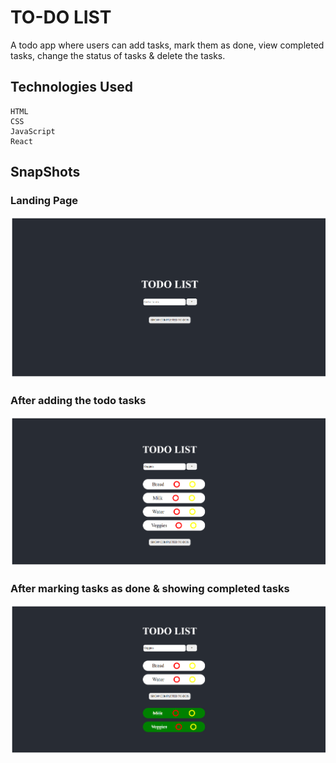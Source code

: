 # TO-DO LIST

A todo app where users can add tasks, mark them as done, view completed tasks, change the status of tasks & delete the tasks.

## Technologies Used
```
HTML
CSS
JavaScript
React
```
## SnapShots
### Landing Page
<img src="https://github.com/harshmehta813/Todo-4860/blob/main/public/todo-page.vercel.app_.png?raw=true" />

### After adding the todo tasks
<img src="https://github.com/harshmehta813/Todo-4860/blob/main/public/todo-page.vercel.app_%20(1).png?raw=true" />

### After marking tasks as done & showing completed tasks
<img src="https://github.com/harshmehta813/Todo-4860/blob/main/public/todo-page.vercel.app_%20(2).png?raw=true" />
